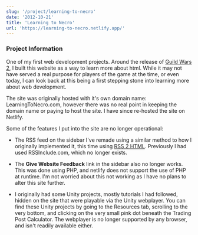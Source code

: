 ```yaml
---
slug: '/project/learning-to-necro'
date: '2012-10-21'
title: 'Learning to Necro'
url: 'https://learning-to-necro.netlify.app/'
---
```


### Project Information

One of my first web development projects. Around the release of <a href="https://www.guildwars2.com/en/" target="_blank" rel="noreferrer">Guild Wars 2</a>, I built this website as a way to learn more about html. While it may not have served a real purpose for players of the game at the time, or even today, I can look back at this being a first stepping stone into learning more about web development.

The site was originally hosted with it's own domain name: LearningToNecro.com, however there was no real point in keeping the domain name or paying to host the site. I have since re-hosted the site on Netlify.

Some of the features I put into the site are no longer operational:

- The RSS feed on the sidebar I've remade using a similar method to how I originally implemented it, this time using [RSS 2 HTML](https://rss.bloople.net/). Previously I had used RSSInclude.com, which no longer exists.

- The <b>Give Website Feedback</b> link in the sidebar also no longer works. This was done using PHP, and netlify does not support the use of PHP at runtime. I'm not worried about this not working as I have no plans to alter this site further.

- I originally had some Unity projects, mostly tutorials I had followed, hidden on the site that were playable via the Unity webplayer. You can find these Unity projects by going to the Resources tab, scrolling to the very bottom, and clicking on the very small pink dot beneath the Trading Post Calculator. The webplayer is no longer supported by any browser, and isn't readily available either.
